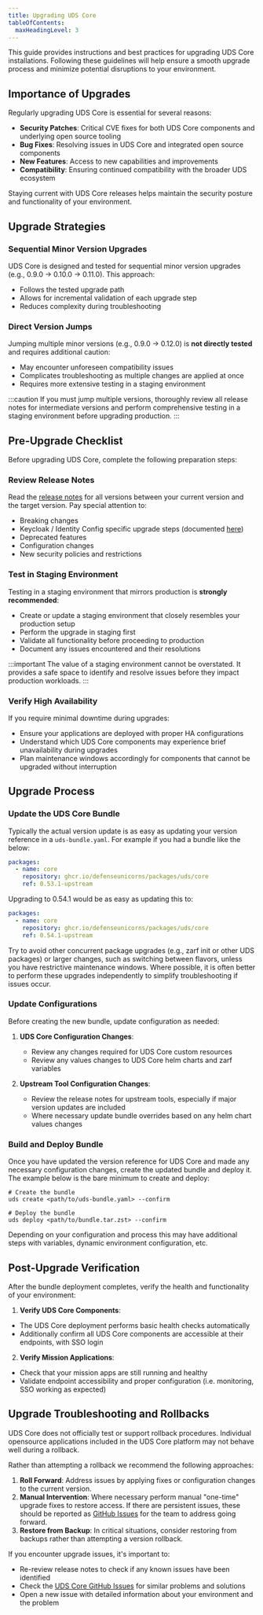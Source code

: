 ```yaml
---
title: Upgrading UDS Core
tableOfContents:
  maxHeadingLevel: 3
---
```


This guide provides instructions and best practices for upgrading UDS Core installations. Following these guidelines will help ensure a smooth upgrade process and minimize potential disruptions to your environment.

## Importance of Upgrades

Regularly upgrading UDS Core is essential for several reasons:

- **Security Patches**: Critical CVE fixes for both UDS Core components and underlying open source tooling
- **Bug Fixes**: Resolving issues in UDS Core and integrated open source components
- **New Features**: Access to new capabilities and improvements
- **Compatibility**: Ensuring continued compatibility with the broader UDS ecosystem

Staying current with UDS Core releases helps maintain the security posture and functionality of your environment.

## Upgrade Strategies

### Sequential Minor Version Upgrades

UDS Core is designed and tested for sequential minor version upgrades (e.g., 0.9.0 → 0.10.0 → 0.11.0). This approach:

- Follows the tested upgrade path
- Allows for incremental validation of each upgrade step
- Reduces complexity during troubleshooting

### Direct Version Jumps

Jumping multiple minor versions (e.g., 0.9.0 → 0.12.0) is **not directly tested** and requires additional caution:

- May encounter unforeseen compatibility issues
- Complicates troubleshooting as multiple changes are applied at once
- Requires more extensive testing in a staging environment

:::caution
If you must jump multiple versions, thoroughly review all release notes for intermediate versions and perform comprehensive testing in a staging environment before upgrading production.
:::

## Pre-Upgrade Checklist

Before upgrading UDS Core, complete the following preparation steps:

### Review Release Notes

Read the [release notes](https://github.com/defenseunicorns/uds-core/releases) for all versions between your current version and the target version. Pay special attention to:
- Breaking changes
- Keycloak / Identity Config specific upgrade steps (documented [here](/reference/uds-core/idam/upgrading-versions))
- Deprecated features
- Configuration changes
- New security policies and restrictions

### Test in Staging Environment

Testing in a staging environment that mirrors production is **strongly recommended**:

- Create or update a staging environment that closely resembles your production setup
- Perform the upgrade in staging first
- Validate all functionality before proceeding to production
- Document any issues encountered and their resolutions

:::important
The value of a staging environment cannot be overstated. It provides a safe space to identify and resolve issues before they impact production workloads.
:::

### Verify High Availability

If you require minimal downtime during upgrades:

- Ensure your applications are deployed with proper HA configurations
- Understand which UDS Core components may experience brief unavailability during upgrades
- Plan maintenance windows accordingly for components that cannot be upgraded without interruption

## Upgrade Process

### Update the UDS Core Bundle

Typically the actual version update is as easy as updating your version reference in a `uds-bundle.yaml`. For example if you had a bundle like the below:

```yaml
packages:
  - name: core
    repository: ghcr.io/defenseunicorns/packages/uds/core
    ref: 0.53.1-upstream
```

Upgrading to 0.54.1 would be as easy as updating this to:

```yaml
packages:
  - name: core
    repository: ghcr.io/defenseunicorns/packages/uds/core
    ref: 0.54.1-upstream
```

Try to avoid other concurrent package upgrades (e.g., zarf init or other UDS packages) or larger changes, such as switching between flavors, unless you have restrictive maintenance windows. Where possible, it is often better to perform these upgrades independently to simplify troubleshooting if issues occur.

### Update Configurations

Before creating the new bundle, update configuration as needed:

1. **UDS Core Configuration Changes**:
   - Review any changes required for UDS Core custom resources
   - Review any values changes to UDS Core helm charts and zarf variables

2. **Upstream Tool Configuration Changes**:
   - Review the release notes for upstream tools, especially if major version updates are included
   - Where necessary update bundle overrides based on any helm chart values changes

### Build and Deploy Bundle

Once you have updated the version reference for UDS Core and made any necessary configuration changes, create the updated bundle and deploy it. The example below is the bare minimum to create and deploy:

```console
# Create the bundle
uds create <path/to/uds-bundle.yaml> --confirm

# Deploy the bundle
uds deploy <path/to/bundle.tar.zst> --confirm
```

Depending on your configuration and process this may have additional steps with variables, dynamic environment configuration, etc.

## Post-Upgrade Verification

After the bundle deployment completes, verify the health and functionality of your environment:

1. **Verify UDS Core Components**:
  - The UDS Core deployment performs basic health checks automatically
  - Additionally confirm all UDS Core components are accessible at their endpoints, with SSO login

2. **Verify Mission Applications**:
  - Check that your mission apps are still running and healthy
  - Validate endpoint accessibility and proper configuration (i.e. monitoring, SSO working as expected)

## Upgrade Troubleshooting and Rollbacks

UDS Core does not officially test or support rollback procedures. Individual opensource applications included in the UDS Core platform may not behave well during a rollback.

Rather than attempting a rollback we recommend the following approaches:

1. **Roll Forward**: Address issues by applying fixes or configuration changes to the current version.
1. **Manual Intervention**: Where necessary perform manual "one-time" upgrade fixes to restore access. If there are persistent issues, these should be reported as [GitHub Issues](https://github.com/defenseunicorns/uds-core/issues) for the team to address going forward.
1. **Restore from Backup**: In critical situations, consider restoring from backups rather than attempting a version rollback.

If you encounter upgrade issues, it's important to:
- Re-review release notes to check if any known issues have been identified
- Check the [UDS Core GitHub Issues](https://github.com/defenseunicorns/uds-core/issues) for similar problems and solutions
- Open a new issue with detailed information about your environment and the problem

